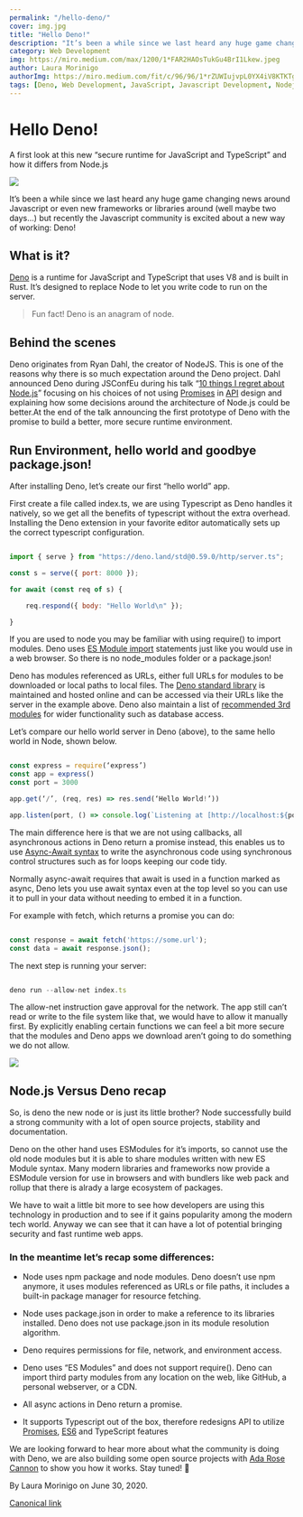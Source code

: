```yaml
---
permalink: "/hello-deno/"
cover: img.jpg
title: "Hello Deno!"
description: "It’s been a while since we last heard any huge game changing news around Javascript or even new frameworks or libraries around (well maybe two days…) but recently the Javascript community is excited about a new way of working: Deno!"
category: Web Development
img: https://miro.medium.com/max/1200/1*FAR2HAOsTukGu4BrI1Lkew.jpeg
author: Laura Morinigo
authorImg: https://miro.medium.com/fit/c/96/96/1*rZUWIujvpL0YX4iV8KTKTg.jpeg
tags: [Deno, Web Development, JavaScript, Javascript Development, Nodejs]
---
```


# Hello Deno!

A first look at this new “secure runtime for JavaScript and TypeScript” and how it differs from Node.js

![](https://cdn-images-1.medium.com/max/4000/1*FAR2HAOsTukGu4BrI1Lkew.jpeg)

It’s been a while since we last heard any huge game changing news around Javascript or even new frameworks or libraries around (well maybe two days…) but recently the Javascript community is excited about a new way of working: Deno!

## What is it?

[Deno](https://deno.land) is a runtime for JavaScript and TypeScript that uses V8 and is built in Rust. It’s designed to replace Node to let you write code to run on the server.
> Fun fact! Deno is an anagram of node.

## Behind the scenes

Deno originates from Ryan Dahl, the creator of NodeJS. This is one of the reasons why there is so much expectation around the Deno project. Dahl announced Deno during JSConfEu during his talk “[10 things I regret about Node.js](https://www.youtube.com/watch?v=M3BM9TB-8yA&vl=en)” focusing on his choices of not using [Promises](https://developer.mozilla.org/en-US/docs/Web/JavaScript/Guide/Using_promises) in [API](https://en.wikipedia.org/wiki/API) design and explaining how some decisions around the architecture of Node.js could be better.At the end of the talk announcing the first prototype of Deno with the promise to build a better, more secure runtime environment.

## Run Environment, hello world and goodbye package.json!

After installing Deno, let’s create our first “hello world” app.

First create a file called index.ts, we are using Typescript as Deno handles it natively, so we get all the benefits of typescript without the extra overhead. Installing the Deno extension in your favorite editor automatically sets up the correct typescript configuration.

```javascript

import { serve } from "https://deno.land/std@0.59.0/http/server.ts";

const s = serve({ port: 8000 });

for await (const req of s) {

    req.respond({ body: "Hello World\n" });

}
```

If you are used to node you may be familiar with using require() to import modules. Deno uses [ES Module import](https://developer.mozilla.org/en-US/docs/Web/JavaScript/Reference/Statements/import) statements just like you would use in a web browser. So there is no node_modules folder or a package.json!

Deno has modules referenced as URLs, either full URLs for modules to be downloaded or local paths to local files. The [Deno standard library](https://deno.land/std#deno-standard-modules) is maintained and hosted online and can be accessed via their URLs like the server in the example above. Deno also maintain a list of [recommended 3rd modules](https://deno.land/x) for wider functionality such as database access.

Let’s compare our hello world server in Deno (above), to the same hello world in Node, shown below.

```javascript

const express = require(‘express’)
const app = express()
const port = 3000

app.get(‘/’, (req, res) => res.send(‘Hello World!’))

app.listen(port, () => console.log(`Listening at [http://localhost:${port}`](http://localhost:${port}`)))
```

The main difference here is that we are not using callbacks, all asynchronous actions in Deno return a promise instead, this enables us to use [Async-Await syntax](https://developer.mozilla.org/en-US/docs/Web/JavaScript/Reference/Statements/async_function) to write the asynchronous code using synchronous control structures such as for loops keeping our code tidy.

Normally async-await requires that await is used in a function marked as async, Deno lets you use await syntax even at the top level so you can use it to pull in your data without needing to embed it in a function.

For example with fetch, which returns a promise you can do:

```javascript

const response = await fetch('https://some.url');
const data = await response.json();
```

The next step is running your server:

```javascript

deno run --allow-net index.ts
```

The allow-net instruction gave approval for the network. The app still can’t read or write to the file system like that, we would have to allow it manually first. By explicitly enabling certain functions we can feel a bit more secure that the modules and Deno apps we download aren’t going to do something we do not allow.

![](https://cdn-images-1.medium.com/max/2560/1*rHvT4w_MqRxDd6oHPGat2g.jpeg)

## Node.js Versus Deno recap

So, is deno the new node or is just its little brother? Node successfully build a strong community with a lot of open source projects, stability and documentation.

Deno on the other hand uses ESModules for it’s imports, so cannot use the old node modules but it is able to share modules written with new ES Module syntax. Many modern libraries and frameworks now provide a ESModule version for use in browsers and with bundlers like web pack and rollup that there is alrady a large ecosystem of packages.

We have to wait a little bit more to see how developers are using this technology in production and to see if it gains popularity among the modern tech world. Anyway we can see that it can have a lot of potential bringing security and fast runtime web apps.

### In the meantime let’s recap some differences:

* Node uses npm package and node modules. Deno doesn’t use npm anymore, it uses modules referenced as URLs or file paths, it includes a built-in package manager for resource fetching.

* Node uses package.json in order to make a reference to its libraries installed. Deno does not use package.json in its module resolution algorithm.

* Deno requires permissions for file, network, and environment access.

* Deno uses “ES Modules” and does not support require(). Deno can import third party modules from any location on the web, like GitHub, a personal webserver, or a CDN.

* All async actions in Deno return a promise.

* It supports Typescript out of the box, therefore redesigns API to utilize [Promises](https://en.wikipedia.org/wiki/Futures_and_promises), [ES6](https://en.wikipedia.org/wiki/ECMAScript) and TypeScript features

We are looking forward to hear more about what the community is doing with Deno, we are also building some open source projects with [Ada Rose Cannon](undefined) to show you how it works. Stay tuned! 🦕



By Laura Morinigo on June 30, 2020.

[Canonical link](https://medium.com/samsung-internet-dev/hello-deno-ed1f8961be26)
